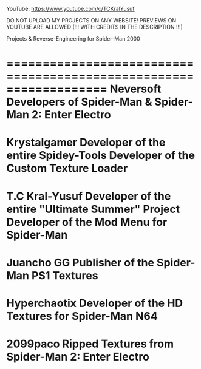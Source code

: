 YouTube: https://www.youtube.com/c/TCKralYusuf

DO NOT UPLOAD MY PROJECTS ON ANY WEBSITE!
PREVIEWS ON YOUTUBE ARE ALLOWED (!!! WITH CREDITS IN THE DESCRIPTION !!!)

Projects & Reverse-Engineering for Spider-Man 2000

==================================================================
Neversoft
Developers of Spider-Man & Spider-Man 2: Enter Electro
==================================================================
Krystalgamer
Developer of the entire Spidey-Tools
Developer of the Custom Texture Loader
==================================================================
T.C Kral-Yusuf
Developer of the entire "Ultimate Summer" Project
Developer of the Mod Menu for Spider-Man
==================================================================
Juancho GG
Publisher of the Spider-Man PS1 Textures
==================================================================
Hyperchaotix
Developer of the HD Textures for Spider-Man N64
==================================================================
2099paco
Ripped Textures from Spider-Man 2: Enter Electro
==================================================================

